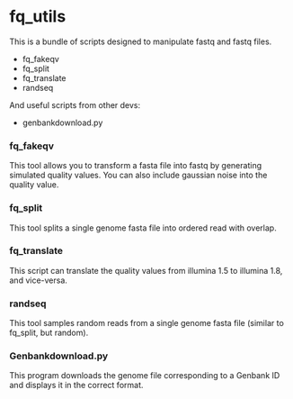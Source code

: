 fq_utils
========

This is a bundle of scripts designed to manipulate fastq and fastq files.

* fq_fakeqv
* fq_split
* fq_translate
* randseq
 

And useful scripts from other devs:
* genbankdownload.py

### fq_fakeqv
This tool allows you to transform a fasta file into fastq by generating simulated quality values. You can also include gaussian noise into the quality value.


### fq_split
This tool splits a single genome fasta file into ordered read with overlap. 

### fq_translate
This script can translate the quality values from illumina 1.5 to illumina 1.8, and vice-versa.

### randseq
This tool samples random reads from a single genome fasta file (similar to fq_split, but random).


### Genbankdownload.py
This program downloads the genome file corresponding to a Genbank ID and displays it in the correct format.
